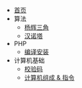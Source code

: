 * [首页](/)
* 算法
  - [杨辉三角](arithmetic/pascal's-triangle.md)
  - [汉诺塔](arithmetic/hanoi-tower.md)
* PHP
  - [编译安装](php/install.md)
* 计算机基础
  - [校验码](computer/computer.checkcode.md)
  - [计算机组成 & 指令](computer/computer.fundamentals.md)